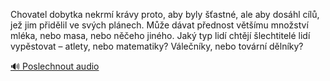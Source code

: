 
Chovatel dobytka nekrmí krávy proto, aby byly šťastné, ale aby dosáhl cílů, jež jim přidělil ve svých plánech. Může dávat přednost většímu množství mléka, nebo masa, nebo něčeho jiného. Jaký typ lidí chtějí šlechtitelé lidí vypěstovat – atlety, nebo matematiky? Válečníky, nebo tovární dělníky?

[🔊 Poslechnout audio](/data/7-paragraphs/audio/chapter_48/para_001-Chovatel-dobytka-nekrm-krvy-proto-aby-byly-as.mp3)
